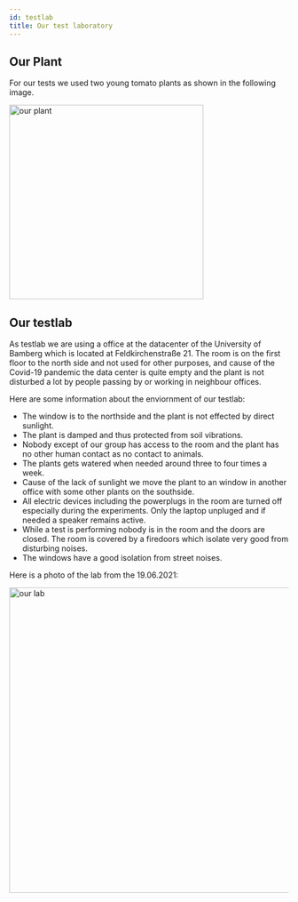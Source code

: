 ```yaml
---
id: testlab
title: Our test laboratory
---
```


## Our Plant

For our tests we used two young tomato plants as shown in the following image.

<img src="/img/Test01/ourplant.jpg" alt="our plant" width="350"/>


## Our testlab

As testlab we are using a office at the datacenter of the University of Bamberg which is located at Feldkirchenstraße 21. The room is on the first floor to the north side and not used for other purposes, and cause of the Covid-19 pandemic the data center is quite empty and the plant is not disturbed a lot by people passing by or working in neighbour offices.

Here are some information about the enviornment of our testlab:

- The window is to the northside and the plant is not effected by direct sunlight.
- The plant is damped and thus protected from soil vibrations.
- Nobody except of our group has access to the room and the plant has no other human contact as no contact to animals.
- The plants gets watered when needed around three to four times a week.
- Cause of the lack of sunlight we move the plant to an window in another office with some other plants on the southside.
- All electric devices including the powerplugs in the room are turned off especially during the experiments. Only the laptop unpluged and if needed a speaker remains active.
- While a test is performing nobody is in the room and the doors are closed. The room is covered by a firedoors which isolate very good from disturbing noises.
- The windows have a good isolation from street noises.

Here is a photo of the lab from the 19.06.2021:

<img src="/img/Test01/lab.jpg" alt="our lab" width="550"/>